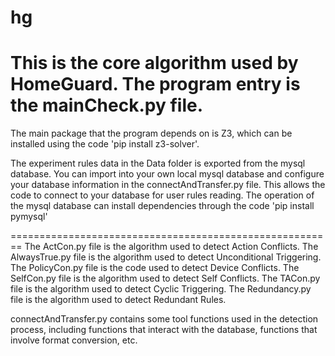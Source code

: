 # hg

This is the core algorithm used by HomeGuard. The program entry is the mainCheck.py file.
========================================================
The main package that the program depends on is Z3, which can be installed using the code 'pip install z3-solver'.

The experiment rules data in the Data folder is exported from the mysql database. You can import into your own local mysql database and configure your database information in the connectAndTransfer.py file. This allows the code to connect to your database for user rules reading.
The operation of the mysql database can install dependencies through the code 'pip install pymysql'

========================================================
The ActCon.py file is the algorithm used to detect Action Conflicts.
The AlwaysTrue.py file is the algorithm used to detect Unconditional Triggering.
The PolicyCon.py file is the code used to detect Device Conflicts.
The SelfCon.py file is the algorithm used to detect Self Conflicts.
The TACon.py file is the algorithm used to detect Cyclic Triggering.
The Redundancy.py file is the algorithm used to detect Redundant Rules.

connectAndTransfer.py contains some tool functions used in the detection process, including functions that interact with the database, functions that involve format conversion, etc.
